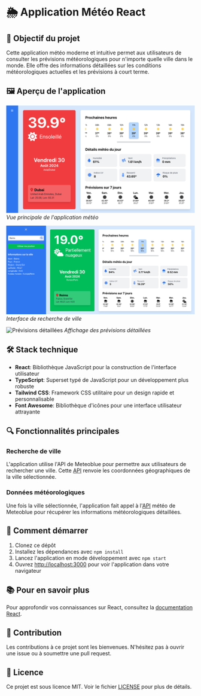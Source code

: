 # 🌦️ Application Météo React

## 🎯 Objectif du projet

Cette application météo moderne et intuitive permet aux utilisateurs de consulter les prévisions météorologiques pour n'importe quelle ville dans le monde. Elle offre des informations détaillées sur les conditions météorologiques actuelles et les prévisions à court terme.

## 🖼️ Aperçu de l'application

![Capture d'écran de l'application](./public/img/app-screenshot.png)
*Vue principale de l'application météo*

![Interface de recherche](./public/img/search-interface.png)
*Interface de recherche de ville*

![Prévisions détaillées](./public/img/detailed-forecast.png)
*Affichage des prévisions détaillées*

## 🛠️ Stack technique

- **React**: Bibliothèque JavaScript pour la construction de l'interface utilisateur
- **TypeScript**: Superset typé de JavaScript pour un développement plus robuste
- **Tailwind CSS**: Framework CSS utilitaire pour un design rapide et personnalisable
- **Font Awesome**: Bibliothèque d'icônes pour une interface utilisateur attrayante

## 🔍 Fonctionnalités principales

### Recherche de ville
L'application utilise l'API de Meteoblue pour permettre aux utilisateurs de rechercher une ville. Cette [API](https://www.meteoblue.com/en/server/search/query3?query=${encodeURIComponent(cityName)}&apikey={API_Key}) renvoie les coordonnées géographiques de la ville sélectionnée.


### Données météorologiques
Une fois la ville sélectionnée, l'application fait appel à l'[API](https://my.meteoblue.com/packages/basic-day_current_clouds-day_sunmoon?apikey={API_Key}&lat=${lat}&lon=${lon}&asl=108&format=json&forecast_days=7) météo de Meteoblue pour récupérer les informations météorologiques détaillées.

## 🚀 Comment démarrer

1. Clonez ce dépôt
2. Installez les dépendances avec `npm install`
3. Lancez l'application en mode développement avec `npm start`
4. Ouvrez [http://localhost:3000](http://localhost:3000) pour voir l'application dans votre navigateur

## 📚 Pour en savoir plus

Pour approfondir vos connaissances sur React, consultez la [documentation React](https://reactjs.org/).

## 🤝 Contribution

Les contributions à ce projet sont les bienvenues. N'hésitez pas à ouvrir une issue ou à soumettre une pull request.

## 📄 Licence

Ce projet est sous licence MIT. Voir le fichier [LICENSE](LICENSE) pour plus de détails.

